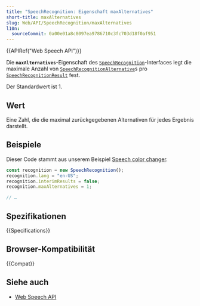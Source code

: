 ```yaml
---
title: "SpeechRecognition: Eigenschaft maxAlternatives"
short-title: maxAlternatives
slug: Web/API/SpeechRecognition/maxAlternatives
l10n:
  sourceCommit: 0a00e01a8c8097ea9786710c3fc703d18f0af951
---
```


{{APIRef("Web Speech API")}}

Die **`maxAlternatives`**-Eigenschaft des [`SpeechRecognition`](/de/docs/Web/API/SpeechRecognition)-Interfaces legt die maximale Anzahl von
[`SpeechRecognitionAlternative`](/de/docs/Web/API/SpeechRecognitionAlternative)s pro [`SpeechRecognitionResult`](/de/docs/Web/API/SpeechRecognitionResult) fest.

Der Standardwert ist 1.

## Wert

Eine Zahl, die die maximal zurückgegebenen Alternativen für jedes Ergebnis darstellt.

## Beispiele

Dieser Code stammt aus unserem Beispiel [Speech color changer](https://github.com/mdn/dom-examples/blob/main/web-speech-api/speech-color-changer/script.js).

```js
const recognition = new SpeechRecognition();
recognition.lang = "en-US";
recognition.interimResults = false;
recognition.maxAlternatives = 1;

// …
```

## Spezifikationen

{{Specifications}}

## Browser-Kompatibilität

{{Compat}}

## Siehe auch

- [Web Speech API](/de/docs/Web/API/Web_Speech_API)
